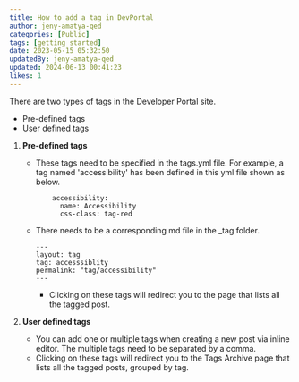 ```yaml
---
title: How to add a tag in DevPortal
author: jeny-amatya-qed
categories: [Public]
tags: [getting started]
date: 2023-05-15 05:32:50 
updatedBy: jeny-amatya-qed
updated: 2024-06-13 00:41:23 
likes: 1
---
```


There are two types of tags in the Developer Portal site.

* Pre-defined tags
* User defined tags

1.  **Pre-defined tags**
    * These tags need to be specified in the tags.yml file. For example, a tag named 'accessibility' has been defined in this yml file shown as below.

        ```
            accessibility:
              name: Accessibility
              css-class: tag-red 
        ```
    * There needs to be a corresponding md file in the \_tag folder.

        ```
        ---
        layout: tag
        tag: accesssiblity
        permalink: "tag/accessibility"       
        ---         
        ```
        * Clicking on these tags will redirect you to the page that lists all the tagged post.
        
2. **User defined tags**
    * You can add one or multiple tags when creating a new post via inline editor. The multiple tags need to be separated by a comma.
    * Clicking on these tags will redirect you to the Tags Archive page that lists all the tagged posts, grouped by tag.